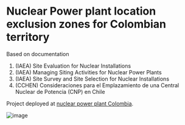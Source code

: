 # Nuclear Power plant location exclusion zones for Colombian territory

Based on documentation

<ol>
  <li>(IAEA) Site Evaluation for Nuclear Installations</li>
  <li>(IAEA) Managing Siting Activities for Nuclear Power Plants</li>
  <li>(IAEA) Site Survey and Site Selection for Nuclear Installations</li>
  <li>(CCHEN) Consideraciones para el Emplazamiento de una Central Nuclear de Potencia (CNP) en Chile </li>
</ol>

Project deployed at [nuclear power plant Colombia](https://planta-nuclear-colombia.onrender.com/).

![image](https://github.com/arestrepogiraldo2200/Nuclear_Power_Plant_Site_Selection_Colombia/assets/41751049/868a48ef-77a6-44c1-8d39-a36e408122c1)

